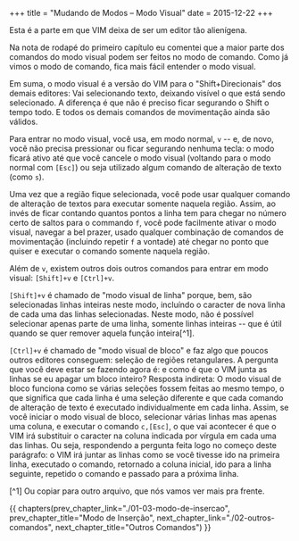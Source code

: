 +++
title = "Mudando de Modos – Modo Visual"
date = 2015-12-22
+++

Esta é a parte em que VIM deixa de ser um editor tão alienígena.

<!-- more -->

Na nota de rodapé do primeiro capítulo eu comentei que a maior parte dos
comandos do modo visual podem ser feitos no modo de comando. Como já vimos o
modo de comando, fica mais fácil entender o modo visual.

Em suma, o modo visual é a versão do VIM para o "Shift+Direcionais" dos demais
editores: Vai selecionando texto, deixando visível o que está sendo
selecionado. A diferença é que não é preciso ficar segurando o Shift o tempo
todo. E todos os demais comandos de movimentação ainda são válidos.

Para entrar no modo visual, você usa, em modo normal, `v` -- e, de novo, você não
precisa pressionar ou ficar segurando nenhuma tecla: o modo ficará ativo até
que você cancele o modo visual (voltando para o modo normal com `[Esc]`) ou seja
utilizado algum comando de alteração de texto (como `s`).

Uma vez que a região fique selecionada, você pode usar qualquer comando de
alteração de textos para executar somente naquela região. Assim, ao invés de
ficar contando quantos pontos a linha tem para chegar no número certo de saltos
para o commando `f`, você pode facilmente ativar o modo visual, navegar a bel
prazer, usado qualquer combinação de comandos de movimentação (incluindo
repetir `f` a vontade) até chegar no ponto que quiser e executar o comando
somente naquela região.

Além de `v`, existem outros dois outros comandos para entrar em modo visual:
`[Shift]+v` e `[Ctrl]+v`.

`[Shift]+v` é chamado de "modo visual de linha" porque, bem, são selecionadas
linhas inteiras neste modo, incluíndo o caracter de nova linha de cada uma das
linhas selecionadas. Neste modo, não é possível selecionar apenas parte de uma
linha, somente linhas inteiras -- que é útil quando se quer remover aquela
função inteira[^1].

`[Ctrl]+v` é chamado de "modo visual de bloco" e faz algo que poucos outros
editores conseguem: seleção de regiões retangulares. A pergunta que você deve
estar se fazendo agora é: e como é que o VIM junta as linhas se eu apagar um
bloco inteiro? Resposta indireta: O modo visual de bloco funciona como se
várias seleções fossem feitas ao mesmo tempo, o que significa que cada linha é
uma seleção diferente e que cada comando de alteração de texto é executado
individualmente em cada linha. Assim, se você iniciar o modo visual de bloco,
selecionar várias linhas mas apenas uma coluna, e executar o comando `c,[Esc]`, o
que vai acontecer é que o VIM irá substituir o caracter na coluna indicada por
vírgula em cada uma das linhas. Ou seja, respondendo a pergunta feita logo no
começo deste parágrafo: o VIM irá juntar as linhas como se você tivesse ido na
primeira linha, executado o comando, retornado a coluna inicial, ido para a
linha seguinte, repetido o comando e passado para a próxima linha.

[^1] Ou copiar para outro arquivo, que nós vamos ver mais pra frente.

{{ chapters(prev_chapter_link="./01-03-modo-de-insercao", prev_chapter_title="Modo de Inserção", next_chapter_link="./02-outros-comandos", next_chapter_title="Outros Comandos") }}
